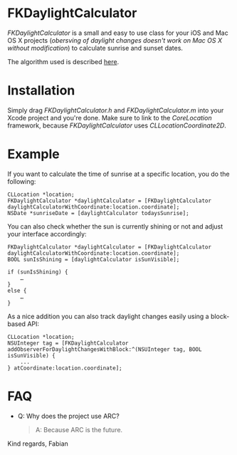 # FKDaylightCalculator

*FKDaylightCalculator* is a small and easy to use class for your iOS and Mac OS X projects (*obersving of daylight changes doesn't work on Mac OS X without modification*) to calculate sunrise and sunset dates.

The algorithm used is described [here](http://williams.best.vwh.net/sunrise_sunset_algorithm.htm).

# Installation

Simply drag *FKDaylightCalculator.h* and *FKDaylightCalculator.m* into your Xcode project and you're done. Make sure to link to the *CoreLocation* framework, because *FKDaylightCalculator* uses *CLLocationCoordinate2D*.

# Example

If you want to calculate the time of sunrise at a specific location, you do the following:

    CLLocation *location;
    FKDaylightCalculator *daylightCalculator = [FKDaylightCalculator daylightCalculatorWithCoordinate:location.coordinate];
    NSDate *sunriseDate = [daylightCalculator todaysSunrise];

You can also check whether the sun is currently shining or not and adjust your interface accordingly:

    FKDaylightCalculator *daylightCalculator = [FKDaylightCalculator daylightCalculatorWithCoordinate:location.coordinate];
    BOOL sunIsShining = [daylightCalculator isSunVisible];

    if (sunIsShining) {
        …
    }
    else {
        …
    }

As a nice addition you can also track daylight changes easily using a block-based API:

    CLLocation *location;
    NSUInteger tag = [FKDaylightCalculator addObserverForDaylightChangesWithBlock:^(NSUInteger tag, BOOL isSunVisible) {
        ...
    } atCoordinate:location.coordinate];


# FAQ

* Q: Why does the project use ARC?
  > A: Because ARC is the future.

Kind regards,
Fabian
